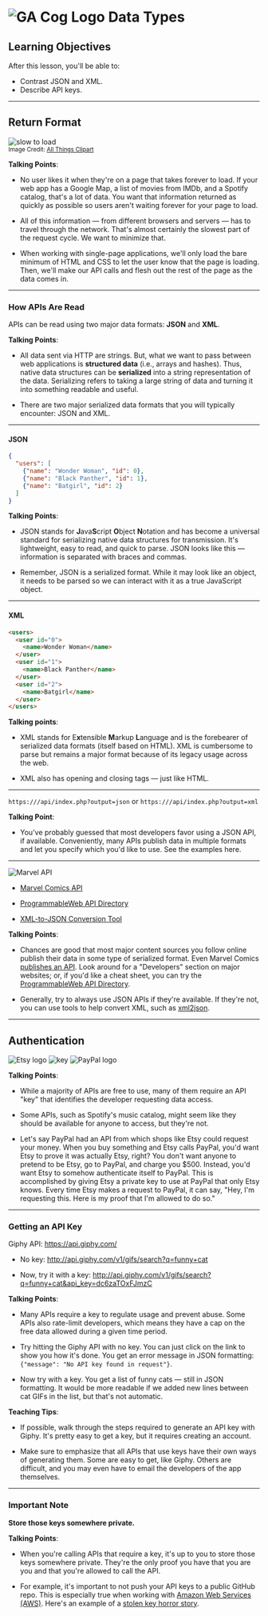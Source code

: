 # ![GA Cog Logo](https://ga-dash.s3.amazonaws.com/production/assets/logo-9f88ae6c9c3871690e33280fcf557f33.png) Data Types

## Learning Objectives

After this lesson, you'll be able to:

- Contrast JSON and XML.
- Describe API keys.

---

## Return Format

![slow to load](./assets/waiting.jpg)<br>
<sup>Image Credit: [All Things Clipart](http://www.allthingsclipart.com/09/waiting.clipart.htm)<sup>

<aside class="notes">

**Talking Points**:

- No user likes it when they're on a page that takes forever to load. If your web app has a Google Map, a list of movies from IMDb, and a Spotify catalog, that's a lot of data. You want that information returned as quickly as possible so users aren't waiting forever for your page to load.

- All of this information — from different browsers and servers — has to travel through the network. That's almost certainly the slowest part of the request cycle. We want to minimize that.

- When working with single-page applications, we'll only load the bare minimum of HTML and CSS to let the user know that the page is loading. Then, we'll make our API calls and flesh out the rest of the page as the data comes in.

</aside>

---

### How APIs Are Read

APIs can be read using two major data formats: **JSON** and **XML**.

<aside class="notes">

**Talking Points**:

- All data sent via HTTP are strings. But, what we want to pass between web applications is **structured data** (i.e., arrays and hashes). Thus, native data structures can be **serialized** into a string representation of the data. Serializing refers to taking a large string of data and turning it into something readable and useful.

- There are two major serialized data formats that you will typically encounter: JSON and XML.

</aside>

---

#### JSON

```json
{
  "users": [
    {"name": "Wonder Woman", "id": 0},
    {"name": "Black Panther", "id": 1},
    {"name": "Batgirl", "id": 2}
  ]
}
```

<aside class="notes">

**Talking Points**:

- JSON stands for **J**ava**S**cript **O**bject **N**otation and has become a universal standard for serializing native data structures for transmission. It's lightweight, easy to read, and quick to parse. JSON looks like this — information is separated with braces and commas.

- Remember, JSON is a serialized format. While it may look like an object, it needs to be parsed so we can interact with it as a true JavaScript object.

</aside>

---

#### XML

```html
<users>
  <user id="0">
    <name>Wonder Woman</name>
  </user>
  <user id="1">
    <name>Black Panther</name>
  </user>
  <user id="2">
    <name>Batgirl</name>
  </user>
</users>
```

<aside class="notes">

**Talking points**:

- XML stands for E**x**tensible **M**arkup **L**anguage and is the forebearer of serialized data formats (itself based on HTML). XML is cumbersome to parse but remains a major format because of its legacy usage across the web.

- XML also has opening and closing tags — just like HTML.

</aside>

---

`https:///api/index.php?output=json` or
`https:///api/index.php?output=xml`

<aside class="notes">

**Talking Point**:

- You've probably guessed that most developers favor using a JSON API, if available. Conveniently, many APIs publish data in multiple formats and let you specify which you'd like to use. See the examples here.

</aside>

---

![Marvel API](./assets/marvel-api.png)



- [Marvel Comics API](http://developer.marvel.com/documentation/getting_started)

- [ProgrammableWeb API Directory](http://www.programmableweb.com/apis/directory)

- [XML-to-JSON Conversion Tool](https://www.npmjs.com/package/xml2json)

<aside class="notes">

**Talking Points**:

- Chances are good that most major content sources you follow online publish their data in some type of serialized format. Even Marvel Comics [publishes an API](http://developer.marvel.com/documentation/getting_started). Look around for a "Developers" section on major websites; or, if you'd like a cheat sheet, you can try the [ProgrammableWeb API Directory](http://www.programmableweb.com/apis/directory).

- Generally, try to always use JSON APIs if they're available. If they're not, you can use tools to help convert XML, such as [xml2json](https://www.npmjs.com/package/xml2json).

</aside>

---

## Authentication

![Etsy logo](./assets/etsy-logo.jpeg)      ![key](./assets/key.png)      ![PayPal logo](./assets/paypal-logo.png)

<aside class="notes">

**Talking Points**:

- While a majority of APIs are free to use, many of them require an API "key" that identifies the developer requesting data access.

- Some APIs, such as Spotify's music catalog, might seem like they should be available for anyone to access, but they're not.

- Let's say PayPal had an API from which shops like Etsy could request your money. When you buy something and Etsy calls PayPal, you'd want Etsy to prove it was actually Etsy, right? You don't want anyone to pretend to be Etsy, go to PayPal, and charge you $500. Instead, you'd want Etsy to somehow authenticate itself to PayPal. This is accomplished by giving Etsy a private key to use at PayPal that only Etsy knows. Every time Etsy makes a request to PayPal, it can say, "Hey, I'm requesting this. Here is my proof that I'm allowed to do so."

</aside>

---

### Getting an API Key


Giphy API: https://api.giphy.com/

* No key: http://api.giphy.com/v1/gifs/search?q=funny+cat

* Now, try it with a key: http://api.giphy.com/v1/gifs/search?q=funny+cat&api_key=dc6zaTOxFJmzC


<aside class="notes">

**Talking Points**:

- Many APIs require a key to regulate usage and prevent abuse. Some APIs also rate-limit developers, which means they have a cap on the free data allowed during a given time period.

- Try hitting the Giphy API with no key. You can just click on the link to show you how it's done. You get an error message in JSON formatting: `{"message": "No API key found in request"}`.

- Now try with a key. You get a list of funny cats — still in JSON formatting. It would be more readable if we added new lines between cat GIFs in the list, but that's not automatic.

**Teaching Tips**:

- If possible, walk through the steps required to generate an API key with Giphy. It's pretty easy to get a key, but it requires creating an account.

- Make sure to emphasize that all APIs that use keys have their own ways of generating them. Some are easy to get, like Giphy. Others are difficult, and you may even have to email the developers of the app themselves.

</aside>

---

### Important Note

**Store those keys somewhere private.**

<aside class="notes">

**Talking Points**:

- When you're calling APIs that require a key, it's up to you to store those keys somewhere private. They're the only proof you have that you are you and that you're allowed to call the API.

- For example, it's important to not push your API keys to a public GitHub repo. This is especially true when working with [Amazon Web Services (AWS)](https://aws.amazon.com/). Here's an example of a [stolen key horror story](https://wptavern.com/ryan-hellyers-aws-nightmare-leaked-access-keys-result-in-a-6000-bill-overnight).

</aside>



